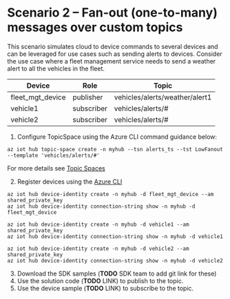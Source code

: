 # Scenario 2 – Fan-out (one-to-many) messages over custom topics

This scenario simulates cloud to device commands to several devices and can be leveraged for use cases such as sending alerts to devices. Consider the use case where a fleet management service needs to send a weather alert to all the vehicles in the fleet.  

| Device | Role| Topic |
| -------- | --------------- |---------- |
| fleet_mgt_device | publisher | vehicles/alerts/weather/alert1  |
| vehicle1 | subscriber | vehicles/alerts/# |
| vehicle2 | subscriber | vehicles/alerts/# |

1. Configure TopicSpace using the Azure CLI command guidance below:

```azurecli
az iot hub topic-space create -n myhub --tsn alerts_ts --tst LowFanout --template 'vehicles/alerts/#'
  ```

  For more details see [Topic Spaces](https://github.com/Azure/IoTHubMQTTBrokerPreviewSamples#topic-spaces)

2. Register devices using the [Azure CLI](https://docs.microsoft.com/cli/azure/iot/hub/device-identity?view=azure-cli-latest#az_iot_hub_device_identity_create)

```azure cli
az iot hub device-identity create -n myhub -d fleet_mgt_device --am shared_private_key
az iot hub device-identity connection-string show -n myhub -d fleet_mgt_device

az iot hub device-identity create -n myhub -d vehicle1 --am shared_private_key
az iot hub device-identity connection-string show -n myhub -d vehicle1

az iot hub device-identity create -n myhub -d vehicle2 --am shared_private_key
az iot hub device-identity connection-string show -n myhub -d vehicle2
```

3. Download the SDK samples (**TODO** SDK team to add git link for these)
4. Use the solution code (**TODO** LINK) to publish to the topic.
5. Use the device sample (**TODO** LINK) to subscribe to the topic.

